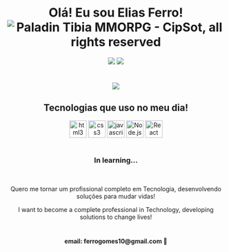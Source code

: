 <div align="center">
    <h1> Olá! Eu sou Elias Ferro!
    <img src="https://static.wikia.nocookie.net/tibia/images/8/89/Dark_Paladin.gif/revision/latest/thumbnail/width/80/height/80?cb=20190829144842&path-prefix=en" alt="Paladin Tibia MMORPG - CipSot, all rights reserved"></h1>
    <a href="https://www.instagram.com/_eliasferro_/" target="_blank">
    <img src="https://img.shields.io/badge/Instagram-E4405F?style=for-the-badge&logo=instagram&logoColor=white"></a>
    <a href="https://www.linkedin.com/in/elias-ferro-dev/" target="_blank">
    <img src="https://img.shields.io/badge/LinkedIn-0077B5?style=for-the-badge&logo=linkedin&logoColor=white"></a>
<h1></h1>
</div>

<div style="display: inline-block" align="center">
    <img src="https://github-readme-stats.vercel.app/api?username=Elias-Ferro&show_icons=true&theme=transparent"
</div>

<div align="center">
    <h2>Tecnologias que uso no meu dia!</h2>
    <div style="display: inline_block">
        <img heigth="30" width="40" alt="html3" src="https://cdn.jsdelivr.net/gh/devicons/devicon/icons/html5/html5-plain-wordmark.svg" />
        <img heigth="30" width="40" alt="css3" src="https://cdn.jsdelivr.net/gh/devicons/devicon/icons/css3/css3-plain-wordmark.svg" />
        <img heigth="20" width="40" alt="javascript" src="https://cdn.jsdelivr.net/gh/devicons/devicon/icons/javascript/javascript-plain.svg" />
        <img heigth="30" width="40" alt="Node.js" src="https://cdn.jsdelivr.net/gh/devicons/devicon/icons/nodejs/nodejs-plain.svg" />
        <img heigth="30" width="40" alt="React" src="https://cdn.jsdelivr.net/gh/devicons/devicon/icons/react/react-original-wordmark.svg" />
    </div>
</div>
<h1></h1>
<div>
    <h3>In learning...</h3><br/>
    <p>Quero me tornar um profissional completo em Tecnologia, desenvolvendo soluções para mudar vidas!</p>
    <p>I want to become a complete professional in Technology, developing solutions to change lives!</p>
</div>

<h1></h1>
<h4 align="center">email: ferrogomes10@gmail.com 📧</h4>
